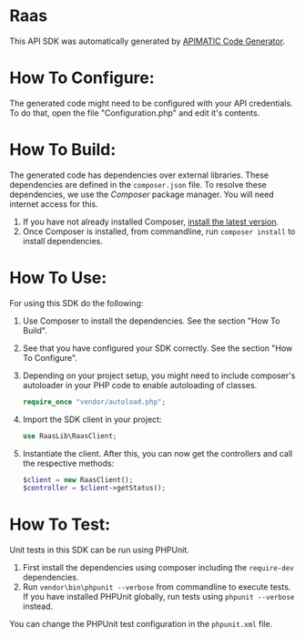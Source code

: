Raas
=================
This API SDK was automatically generated by [APIMATIC Code Generator](https://apimatic.io/).

How To Configure:
=================
The generated code might need to be configured with your API credentials. To do that,
open the file "Configuration.php" and edit it's contents.

How To Build: 
=============
The generated code has dependencies over external libraries. These dependencies
are defined in the `composer.json` file. To resolve these dependencies, we use
the *Composer* package manager. You will need internet access for this.

1. If you have not already installed Composer, [install the latest version](https://getcomposer.org/download/).
2. Once Composer is installed, from commandline, run `composer install` 
    to install dependencies.

How To Use:
===========
For using this SDK do the following:

1. Use Composer to install the dependencies. See the section "How To Build".
2. See that you have configured your SDK correctly. See the section "How To Configure".
3. Depending on your project setup, you might need to include composer's autoloader
   in your PHP code to enable autoloading of classes.

   ```PHP
   require_once "vendor/autoload.php";
   ```
4. Import the SDK client in your project: 

    ```PHP
    use RaasLib\RaasClient;
    ```
5. Instantiate the client. After this, you can now get the controllers and call the
    respective methods:

    ```PHP
    $client = new RaasClient();
    $controller = $client->getStatus();
    ```

How To Test:
============
Unit tests in this SDK can be run using PHPUnit. 

1. First install the dependencies using composer including the `require-dev` dependencies.
2. Run `vendor\bin\phpunit --verbose` from commandline to execute tests. If you have 
   installed PHPUnit globally, run tests using `phpunit --verbose` instead.

You can change the PHPUnit test configuration in the `phpunit.xml` file.

